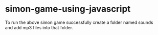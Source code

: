 # simon-game-using-javascript
To run the above simon game successfully create a folder named sounds and add mp3 files into that folder.
